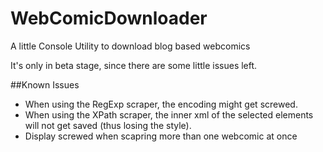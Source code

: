 # WebComicDownloader
A little Console Utility to download blog based webcomics

It's only in beta stage, since there are some little issues left.

##Known Issues
- When using the RegExp scraper, the encoding might get screwed.
- When using the XPath scraper, the inner xml of the selected elements will not get saved (thus losing the style).
- Display screwed when scapring more than one webcomic at once
